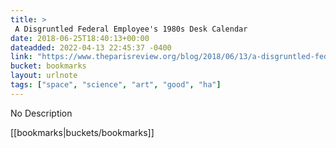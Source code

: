 ```yaml
---
title: > 
 A Disgruntled Federal Employee's 1980s Desk Calendar
date: 2018-06-25T18:40:13+00:00
dateadded: 2022-04-13 22:45:37 -0400
link: "https://www.theparisreview.org/blog/2018/06/13/a-disgruntled-federal-employees-1980s-desk-calendar/"
bucket: bookmarks
layout: urlnote
tags: ["space", "science", "art", "good", "ha"]
--- 
```

No Description
 <!-- end excerpt --> 
<div class='bucket'>[[bookmarks|buckets/bookmarks]]</div> 
